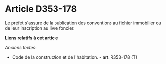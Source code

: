 # Article D353-178

Le préfet s'assure de la publication des conventions au fichier immobilier ou de leur inscription au livre foncier.

**Liens relatifs à cet article**

_Anciens textes_:

  - Code de la construction et de l'habitation. - art. R353-178 (T)
